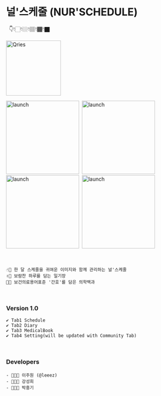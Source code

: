 # 널'스케줄 (NUR'SCHEDULE)

&nbsp;&nbsp;👇👇🏻👇🏼👇🏽👇🏾👇🏿<br><br>
<a href="https://apps.apple.com/kr/app/%EB%84%90%EC%8A%A4%EC%BC%80%EC%A4%84/id1552664387">
  <img alt="Qries" width="150pixel" src="https://user-images.githubusercontent.com/46745325/105926994-66b5b280-6086-11eb-8c71-33e6d43eb8c2.png"></img>
</a>

<img width="200" alt="launch" src="https://user-images.githubusercontent.com/48276633/107528011-b951ab80-6bfc-11eb-9428-79621874aa01.png"> &nbsp;<img width="200" alt="launch" src="https://user-images.githubusercontent.com/48276633/107528038-be165f80-6bfc-11eb-947b-52502a53c225.png"> &nbsp;<img width="200" alt="launch" src="https://user-images.githubusercontent.com/48276633/107528775-8b209b80-6bfd-11eb-832a-dcce584113b1.png"> &nbsp;<img width="200" alt="launch" src="https://user-images.githubusercontent.com/48276633/107528884-a9869700-6bfd-11eb-97e1-79a39063a78a.png">
  
<br>

``` 
☝🏻 한 달 스케줄을 귀여운 이미지와 함께 관리하는 널'스케줄
✌🏻 보람찬 하루를 담는 일기장
🤟🏻 보건의료용어표준 '간호'를 담은 의학백과
``` 
<br>


### Version 1.0
``` 
✔️ Tab1 Schedule
✔️ Tab2 Diary
✔️ Tab3 MedicalBook
✔️ Tab4 Setting(will be updated with Community Tab)
``` 
<br>

### Developers
``` 
- 👩🏻‍💻 이주원 (@leeez)
- 👩🏻‍💻 강성희
- 🧑🏻‍💻 박흥기
```


